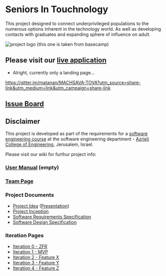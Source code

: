 # Seniors In Touchnology

This project designed to connect underprivileged populations to the numerous options inherent in the technology world.
As well as developing contacts with graduates and expanding sphere of influence on adult.

![project logo (this one is taken from basecamp)](http://win-site.co.il/wp-content/uploads/2014/10/mhsava_tova2.jpg)

## Please visit our [live application](https://demo.reactstarterkit.com/)
- Alright, currently only a landing page...

https://gitter.im/matanan/MACHSAVA-TOVA?utm_source=share-link&utm_medium=link&utm_campaign=share-link

## [Issue Board](https://huboard.com/robi-y/seproject-team-template#/)

## Disclaimer
This project is developed as part of the requirements for a [software engineering course](https://github.com/jce-il/se-class/wiki) at the software engineering department - [Azrieli College of Engineering](http://www.jce.ac.il/), Jerusalem, Israel.

Please visit our wiki for furthur project info: 

### [User Manual](../../wiki/user-manual) (empty)

### [Team Page](../../wiki/team)

### Project Documents
- [Project Idea](idea/report.docx) ([Presentation](idea/slides.pptx))
- [Project Inception](../../wiki/Inception---Planning)
- [Software Requirements Specification](../../wiki/srs)
- [Software Design Specification](../../wiki/sds)

### Iteration Pages
- [Iteration 0 - ZFR](../../wiki/iter0-zfr)
- [Iteration 1 - MVP]()
- [Iteration 2 - Feature X]()
- [Iteration 3 - Feature Y]()
- [Iteration 4 - Feature Z]()



